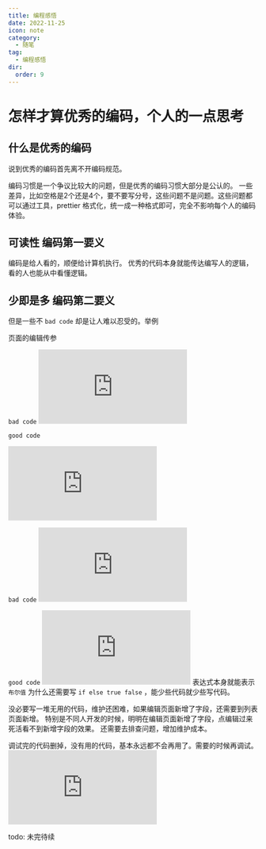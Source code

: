 ```yaml
---
title: 编程感悟
date: 2022-11-25
icon: note
category:
  - 随笔
tag:
  - 编程感悟
dir:
  order: 9
---
```

# 怎样才算优秀的编码，个人的一点思考

## 什么是优秀的编码

说到优秀的编码首先离不开编码规范。

编码习惯是一个争议比较大的问题，但是优秀的编码习惯大部分是公认的。
一些差异，比如空格是2个还是4个，要不要写分号，这些问题不是问题。这些问题都可以通过工具，prettier 格式化，统一成一种格式即可，完全不影响每个人的编码体验。


## 可读性 编码第一要义

编码是给人看的，顺便给计算机执行。
优秀的代码本身就能传达编写人的逻辑，看的人也能从中看懂逻辑。

## 少即是多 编码第二要义

但是一些不 `bad code` 却是让人难以忍受的。举例

页面的编辑传参

`bad code`
![](http://172.16.4.44:18080/server/index.php?s=/api/attachment/visitFile&sign=ae75642447482878b2149034d1555a9f)


`good code`

![](http://172.16.4.44:18080/server/index.php?s=/api/attachment/visitFile&sign=58c8b8caa5546dafec4de1c897233410)

`bad code`
![](http://172.16.4.44:18080/server/index.php?s=/api/attachment/visitFile&sign=318aa32befa33b11a5b82e92dd213774)

`good code`
![](http://172.16.4.44:18080/server/index.php?s=/api/attachment/visitFile&sign=e39d3cb803ec52c875aa652d8265bf89)
表达式本身就能表示 `布尔值` 为什么还需要写 `if else true false` ，能少些代码就少些写代码。


没必要写一堆无用的代码，维护还困难，如果编辑页面新增了字段，还需要到列表页面新增。
特别是不同人开发的时候，明明在编辑页面新增了字段，点编辑过来死活看不到新增字段的效果。
还需要去排查问题，增加维护成本。





调试完的代码删掉，没有用的代码，基本永远都不会再用了。需要的时候再调试。
![](http://172.16.4.44:18080/server/index.php?s=/api/attachment/visitFile&sign=a0e3dc0ec328289a1c22df72746fdcdd)

todo: 未完待续
